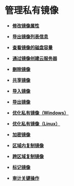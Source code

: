 # 管理私有镜像<a name="ims_01_0300"></a>

-   **[修改镜像属性](修改镜像属性.md)**  

-   **[导出镜像列表信息](导出镜像列表信息.md)**  

-   **[查看镜像的磁盘容量](查看镜像的磁盘容量.md)**  

-   **[通过镜像创建云服务器](通过镜像创建云服务器.md)**  

-   **[删除镜像](删除镜像.md)**  

-   **[共享镜像](共享镜像.md)**  

-   **[导入镜像](导入镜像.md)**  

-   **[导出镜像](导出镜像.md)**  

-   **[优化私有镜像（Windows）](优化私有镜像（Windows）.md)**  

-   **[优化私有镜像（Linux）](优化私有镜像（Linux）.md)**  

-   **[加密镜像](加密镜像.md)**  

-   **[区域内复制镜像](区域内复制镜像.md)**  

-   **[跨区域复制镜像](跨区域复制镜像.md)**  

-   **[标记镜像](标记镜像.md)**  

-   **[审计关键操作](审计关键操作.md)**  


